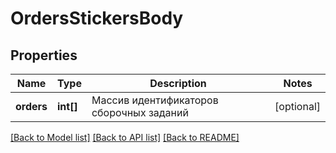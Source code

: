 # OrdersStickersBody

## Properties
Name | Type | Description | Notes
------------ | ------------- | ------------- | -------------
**orders** | **int[]** | Массив идентификаторов сборочных заданий | [optional] 

[[Back to Model list]](../../README.md#documentation-for-models) [[Back to API list]](../../README.md#documentation-for-api-endpoints) [[Back to README]](../../README.md)

